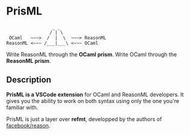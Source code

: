 # PrisML

                     _ _
                    / | \
     OCaml   ~~~>  /  |  \  ~~~> ReasonML
    ReasonML <~~~ /___|___\ <~~~ OCaml

Write ReasonML through the **OCaml prism**.
Write OCaml through the **ReasonML prism**.

## Description

**PrisML is a VSCode extension** for OCaml and ReasonML developers. It gives you the ability to work on both syntax using only the one you're familiar with.

PrisML is just a layer over **refmt**, developped by the authors of [facebook/reason](http://gihub.com/facebook/reason).
